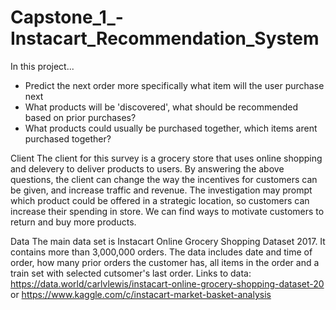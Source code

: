 # Capstone_1_-Instacart_Recommendation_System

In this project... 
* Predict the next order more specifically what item will the user purchase next
* What products will be 'discovered', what should be recommended based on prior purchases?
* What products could usually be purchased together, which items arent purchased together?

Client 
The client for this survey is a grocery store that uses online shopping and delevery to deliver products to users.
By answering the above questions, the client can change the way the incentives for customers can be given, 
and increase traffic and revenue. The investigation may prompt which product could be offered in a strategic location, 
so customers can increase their spending in store. We can find ways to motivate customers to return and buy more products. 
 
Data 
The main data set is ​Instacart Online Grocery Shopping Dataset 2017. It contains more than 3,000,000 orders. 
The data includes date and time of order, how many prior orders the customer has, all items in the order and a train set with selected cutsomer's last order.
Links to data: https://data.world/carlvlewis/instacart-online-grocery-shopping-dataset-20
            or https://www.kaggle.com/c/instacart-market-basket-analysis
